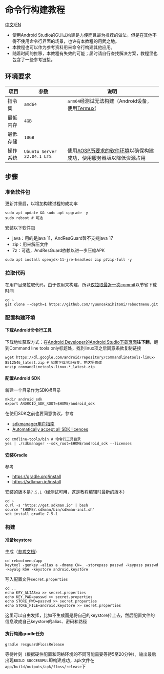 # 命令行构建教程

[中文](BUILD_CLI.md)/[EN](BUILD_CLI-EN.md)
* 使用Android Studio的GUI式构建是方便而且最为推荐的做法。但是在其他不得不使用命令行界面的场景，也许有本教程的用武之地。
* 本教程也可以作为参考资料用来命令行构建其他应用。
* 随着时间的推移，本教程有失效的可能；届时请自行查找解决方案，教程里也包含了一些参考链接。

## 环境要求

项目|参数|说明
---|---|---
指令集|`amd64`|`arm64`经测试无法构建（Android设备，使用[Termux](https://termux.com)）
最低内存|`4GB`|
最低存储|`10GB`|
操作系统|`Ubuntu Server 22.04.1 LTS`|使用[AOSP所要求的软件环境](https://source.android.google.cn/setup/build/requirements#software-requirements)以确保构建成功，使用服务器版以降低资源占用

## 步骤

### 准备软件包

更新并重启，以增加构建过程的成功率

```shell
sudo apt update && sudo apt upgrade -y
sudo reboot # 可选
```

安装以下软件包
* java：用的是java 11，AndResGuard暂不支持java 17
* zip：用来解压文件
* 7z：可选，AndResGuard依赖以进一步压缩APK
```shell
sudo apt install openjdk-11-jre-headless zip p7zip-full -y
```

### 拉取代码

在用户目录拉取代码，由于仅用来构建，所以[仅拉取最近一次commit](https://git-scm.com/docs/git-clone#Documentation/git-clone.txt---depthltdepthgt)以节省下载时间

```shell
cd ~
git clone --depth=1 https://github.com/ryuunoakaihitomi/rebootmenu.git
```

### 配置构建环境

#### 下载Android命令行工具

下载地址获取方式：在[Android Developer的Android Studio下载页面](https://developer.android.google.cn/studio#downloads)**往下翻**，翻到Command line tools only标题处，找到linux项之后同意条款复制链接

```shell
wget https://dl.google.com/android/repository/commandlinetools-linux-8512546_latest.zip # 如果下载地址有变，在这里修改
unzip commandlinetools-linux-*_latest.zip
```

#### 配置Android SDK

新建一个目录作为SDK根目录

```shell
mkdir android_sdk
export ANDROID_SDK_ROOT=$HOME/android_sdk
```

在使用SDK之前也要同意协议，参考
* [sdkmanager用户指南](https://developer.android.google.cn/studio/command-line/sdkmanager?hl=zh_cn)
* [Automatically accept all SDK licences](https://stackoverflow.com/a/45782695)

```shell
cd cmdline-tools/bin # 命令行工具目录
yes | ./sdkmanager --sdk_root=$HOME/android_sdk --licenses
```

#### 安装Gradle

参考
* https://gradle.org/install
* https://sdkman.io/install

安装的版本是`7.5.1`（经测试可用，这是教程编辑时最新的版本）

```shell
cd ~
curl -s "https://get.sdkman.io" | bash
source "$HOME/.sdkman/bin/sdkman-init.sh"
sdk install gradle 7.5.1
```

### 构建

#### 准备keystore

生成（[参考文档](https://docs.oracle.com/en/java/javase/11/tools/keytool.html)）

```shell
cd rebootmenu/app
keytool -genkey -alias a -dname CN=_ -storepass passwd -keypass passwd -keyalg RSA -keystore android.keystore
```

写入配置文件`secret.properties`

```shell
cd ..
echo KEY_ALIAS=a >> secret.properties
echo KEY_PWD=passwd >> secret.properties
echo STORE_PWD=passwd >> secret.properties
echo STORE_FILE=android.keystore >> secret.properties
```

这里可以自由发挥，比如不生成而是将自己的keystore传上去，然后配置文件的信息改成自己keystore的alias、密码和路径

#### 执行构建gradle任务

```shell
gradle resguardFlossRelease
```

等待片刻（根据硬件配置和网络环境的不同可能需要等待5至20分钟），输出最后出现`BUILD SUCCESSFUL`即构建成功，apk文件在`app/build/outputs/apk/floss/release`下
